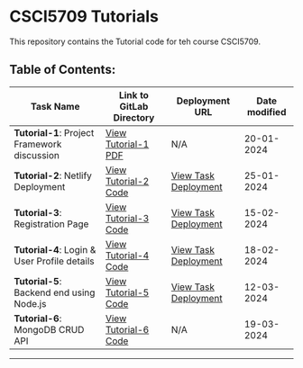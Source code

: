 # CSCI5709 Tutorials

This repository contains the Tutorial code for teh course CSCI5709.

## Table of Contents:


| Task Name | Link to GitLab Directory | Deployment URL | Date modified |
| --- | --- | --- | --- |
| **Tutorial-1**: Project Framework discussion | [View Tutorial-1 PDF](https://git.cs.dal.ca/zsaiyed/csci-5709-tutorials/-/tree/main/Tutorial-1?ref_type=heads) | N/A | 20-01-2024 |
| **Tutorial-2**: Netlify Deployment | [View Tutorial-2 Code](https://git.cs.dal.ca/zsaiyed/csci-5709-tutorials/-/tree/main/Tutorial-2?ref_type=heads) | [View Task Deployment](https://zainuddin-5709-tutorial-2.netlify.app/) | 25-01-2024 |
| **Tutorial-3**: Registration Page | [View Tutorial-3 Code](https://git.cs.dal.ca/zsaiyed/csci-5709-tutorials/-/tree/main/Tutorial3/frontend?ref_type=heads) | [View Task Deployment](https://zainuddin-5709-tutorial-3.netlify.app/) | 15-02-2024 |
| **Tutorial-4**: Login & User Profile details | [View Tutorial-4 Code](https://git.cs.dal.ca/zsaiyed/csci-5709-tutorials/-/tree/main/Tutorial4/frontend?ref_type=heads) | [View Task Deployment](https://zainuddin-5709-tutorial-4.netlify.app/) | 18-02-2024 |
| **Tutorial-5**: Backend end using Node.js | [View Tutorial-5 Code](https://git.cs.dal.ca/zsaiyed/csci-5709-tutorials/-/tree/main/Tutorial5) | [View Task Deployment](https://web-development-tutorials.onrender.com/users) | 12-03-2024 |
| **Tutorial-6**: MongoDB CRUD API | [View Tutorial-6 Code](https://git.cs.dal.ca/zsaiyed/csci-5709-tutorials/-/tree/main/Tutorial6) | N/A | 19-03-2024 |



---
